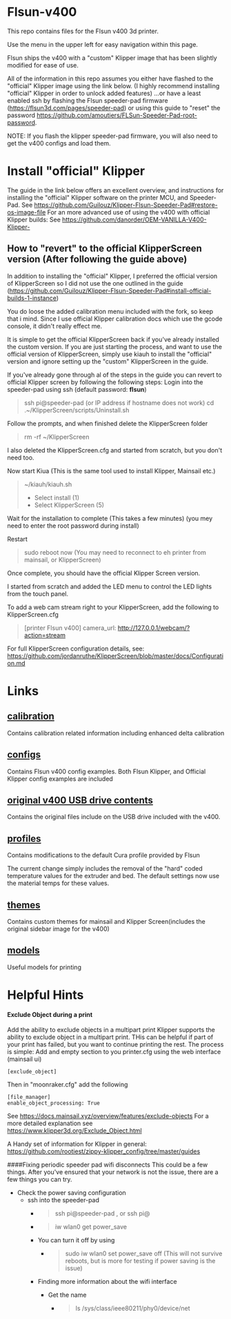 # Flsun-v400

This repo contains files for the Flsun v400 3d printer.

Use the menu in the upper left for easy navigation within this page.

Flsun ships the v400 with a "custom" Klipper image that has been slightly modified for ease of use.

All of the information in this repo assumes you either have flashed to the "official" Klipper image using the link below. (I highly recommend installing "official" Klipper in order to unlock added features) 
...or have a least enabled ssh by flashing the Flsun speeder-pad firmware (https://flsun3d.com/pages/speeder-pad) or using this guide to "reset" the password https://github.com/amoutiers/FLSun-Speeder-Pad-root-password.

NOTE: If you flash the klipper speeder-pad firmware, you will also need to get the v400 configs and load them.

# Install "official" Klipper

The guide in the link below offers an excellent overview, and instructions for installing the "official" Klipper software on the printer MCU, and Speeder-Pad.
See https://github.com/Guilouz/Klipper-Flsun-Speeder-Pad#restore-os-image-file
For an more advanced use of using the v400 with official Klipper builds:
See https://github.com/danorder/OEM-VANILLA-V400-Klipper-

## How to "revert" to the official KlipperScreen version (After following the guide above)

In addition to installing the "official" Klipper, I preferred the official version of KlipperScreen so I did not use the one outlined in the guide (https://github.com/Guilouz/Klipper-Flsun-Speeder-Pad#install-official-builds-1-instance)

You do loose the added calibration menu included with the fork, so keep that i mind. Since I use official Klipper calibration docs which use the gcode console, it didn't really effect me.

It is simple to get the official KlipperScreen back if you've already installed the custom version. If you are just starting the process, and want to use the official version of KlipperScreen, simply use kiauh to install the "official" version and ignore setting up the "custom" KlipperScreen in the guide.

If you've already gone through al of the steps in the guide you can revert to official Klipper screen by following the following steps:
Login into the speeder-pad using ssh (default password: <b>flsun</b>)
>ssh pi@speeder-pad (or IP address if hostname does not work)
>cd 
> .~/KlipperScreen/scripts/Uninstall.sh
> 
Follow the prompts, and when finished delete the KlipperScreen folder
>rm -rf ~/KlipperScreen

I also deleted the KlipperScreen.cfg and started from scratch, but you don't need too.

Now start Kiua (This is the same tool used to install Klipper, Mainsail etc.)
>~/kiauh/kiauh.sh
> - Select install (1) 
> - Select KlipperScreen (5)

Wait for the installation to complete (This takes a few minutes)
(you mey need to enter the root password during install)

Restart
>sudo reboot now
(You may need to reconnect to eh printer from mainsail, or KlipperScreen)

Once complete, you should have the official Klipper Screen version.

I started from scratch and added the LED menu to control the LED lights from the touch panel.

To add  a web cam stream right to your KlipperScreen, add the following to KlipperScreen.cfg
>[printer Flsun v400]
>camera_url: http://127.0.0.1/webcam/?action=stream

For full KlipperScreen configuration details, see: https://github.com/jordanruthe/KlipperScreen/blob/master/docs/Configuration.md

# Links
## [calibration ](calibration)
Contains calibration related information including enhanced delta calibration

## [configs](configs)
Contains Flsun v400 config examples. Both Flsun Klipper, and Official Klipper config examples are included

## [original v400 USB drive contents](original-v400-USB-files)
Contains the original files include on the USB drive included with the v400.
    
## [profiles ](slicer-profiles)
Contains modifications to the default Cura profile provided by Flsun

The current change simply includes the removal of the "hard" coded temperature values for the extruder and bed. The default settings now use the material temps for these values.

## [themes](themes)
Contains custom themes for mainsail and Klipper Screen(includes the original sidebar image for the v400)

## [models](models)
Useful models for printing


# Helpful Hints
#### Exclude Object during a print
Add the ability to exclude objects in a multipart print
Klipper supports the ability to exclude object in a multipart print. THis can be helpful if part of your print has failed, but you want to continue printing the rest.
The process is simple:
Add and empty section to you printer.cfg using the web interface (mainsail ui)
```
[exclude_object]
```

Then in "moonraker.cfg" add the following
```
[file_manager]
enable_object_processing: True
```

See https://docs.mainsail.xyz/overview/features/exclude-objects
For a more detailed explanation see https://www.klipper3d.org/Exclude_Object.html

A Handy set of information for Klipper in general: https://github.com/rootiest/zippy-klipper_config/tree/master/guides

####Fixing periodic speeder pad wifi disconnects
This could be a few things. After you've ensured that your network is not the issue, there are a few things you can try.
- Check the power saving configuration
  -  ssh into the speeder-pad
     -  >ssh pi@speeder-pad , or ssh pi@<speeder-pad ip address>
     -  >iw wlan0 get power_save
     -  You can turn it off by using
        -  >sudo iw wlan0 set power_save off   (This will not survive reboots, but is more for testing if power saving is the issue)

      -  Finding more information about the wifi interface
         -  Get the name
            -  >ls /sys/class/ieee80211/phy0/device/net
